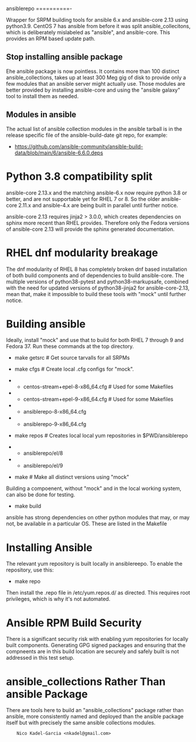 ansiblerepo
==========-

Wrapper for SRPM building tools for ansible 6.x and ansible-core 2.13
using python3.9. CentOS 7 has ansible from before it was split
ansible_collecitons, which is deliberately mislabeled as "ansible",
and ansible-core. This provides an RPM based update path.

Stop installing ansible package
-------------------------------

Ehe ansible package is now pointless. It contains more than 100
distinct ansible_collections, takes up at least 300 Meg gig of disk to
provide only a few modules that an ansible server might actually
use. Those modules are better provided by installing ansible-core and
using the "ansible galaxy" tool to install them as needed.

Modules in ansible
------------------

The actual list of ansible collection modules in the ansible tarball
is in the release specific file of the ansible-build-date git repo,
for example:

* https://github.com/ansible-community/ansible-build-data/blob/main/6/ansible-6.6.0.deps

Python 3.8 compatibility split
==============================

ansible-core 2.13.x and the matching ansible-6.x now require python
3.8 or better, and are not supportable yet for RHEL 7 or 8. So the
older ansible-core 2.11.x and ansible-4.x are being built in parallel
until further notice.

ansible-core 2.13 requires jinja2 > 3.0.0, which creates dependencies
on sphinx more recent than RHEL provides. Therefore only the Fedora
versions of ansible-core 2.13 will provide the sphinx generated
documentation.

RHEL dnf modularity breakage
============================

The dnf modularity of RHEL 8 has completely broken dnf based
installation of both build components and of dependencies to build
ansible-core. The multiple versions of python38-pytest and
python38-markupsafe, combined with the need for updated versions of
python38-jinja2 for ansible-core-2.13, mean that, make it impossible to build these tools with "mock" until further notice.

Building ansible
===============

Ideally, install "mock" and use that to build for both RHEL 7 through
9 and Fedora 37. Run these commands at the top directory.

* make getsrc # Get source tarvalls for all SRPMs

* make cfgs # Create local .cfg configs for "mock".
* * centos-stream+epel-8-x86_64.cfg # Used for some Makefiles
* * centos-stream+epel-9-x86_64.cfg # Used for some Makefiles
* * ansiblerepo-8-x86_64.cfg
* * ansiblerepo-9-x86_64.cfg

* make repos # Creates local local yum repositories in $PWD/ansiblerepo
* * ansiblerepo/el/8
* * ansiblerepo/el/9

* make # Make all distinct versions using "mock"

Building a compoenent, without "mock" and in the local working system,
can also be done for testing.

* make build

ansible has strong dependencies on other python modules that may, or may not,
be available in a particular OS. These are listed in the Makefile

Installing Ansible
=================

The relevant yum repository is built locally in ansiblereepo. To enable the repository, use this:

* make repo

Then install the .repo file in /etc/yum.repos.d/ as directed. This
requires root privileges, which is why it's not automated.

Ansible RPM Build Security
====================

There is a significant security risk with enabling yum repositories
for locally built components. Generating GPG signed packages and
ensuring that the compneents are in this build location are securely
and safely built is not addressed in this test setup.

ansible_collections Rather Than ansible Package
===============================================

There are tools here to build an "ansible_collections" package rather
than ansible, more consistently named and deployed than the ansible
package itself but with precisely the same ansible collections modules.

		Nico Kadel-Garcia <nkadel@gmail.com>
